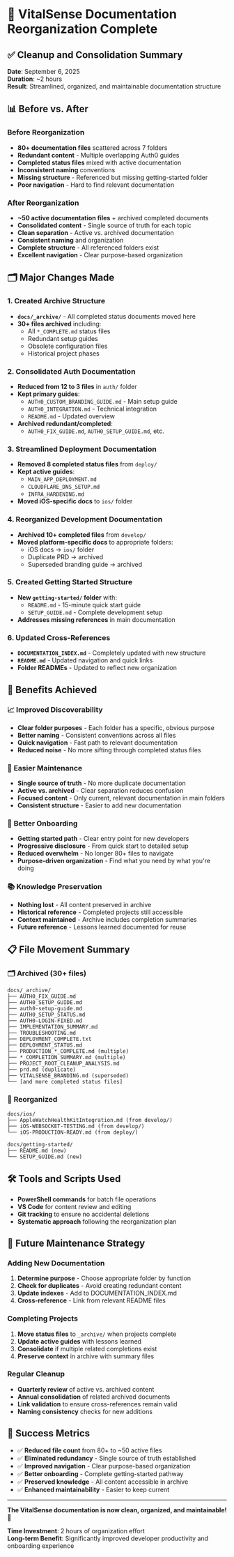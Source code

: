 # 📁 VitalSense Documentation Reorganization Complete

## ✅ Cleanup and Consolidation Summary

**Date**: September 6, 2025  
**Duration**: ~2 hours  
**Result**: Streamlined, organized, and maintainable documentation structure

## 📊 Before vs. After

### Before Reorganization

- **80+ documentation files** scattered across 7 folders
- **Redundant content** - Multiple overlapping Auth0 guides
- **Completed status files** mixed with active documentation
- **Inconsistent naming** conventions
- **Missing structure** - Referenced but missing getting-started folder
- **Poor navigation** - Hard to find relevant documentation

### After Reorganization

- **~50 active documentation files** + archived completed documents
- **Consolidated content** - Single source of truth for each topic
- **Clean separation** - Active vs. archived documentation
- **Consistent naming** and organization
- **Complete structure** - All referenced folders exist
- **Excellent navigation** - Clear purpose-based organization

## 🗂️ Major Changes Made

### 1. **Created Archive Structure**

- **`docs/_archive/`** - All completed status documents moved here
- **30+ files archived** including:
  - All `*_COMPLETE.md` status files
  - Redundant setup guides
  - Obsolete configuration files
  - Historical project phases

### 2. **Consolidated Auth Documentation**

- **Reduced from 12 to 3 files** in `auth/` folder
- **Kept primary guides**:
  - `AUTH0_CUSTOM_BRANDING_GUIDE.md` - Main setup guide
  - `AUTH0_INTEGRATION.md` - Technical integration
  - `README.md` - Updated overview
- **Archived redundant/completed**:
  - `AUTH0_FIX_GUIDE.md`, `AUTH0_SETUP_GUIDE.md`, etc.

### 3. **Streamlined Deployment Documentation**

- **Removed 8 completed status files** from `deploy/`
- **Kept active guides**:
  - `MAIN_APP_DEPLOYMENT.md`
  - `CLOUDFLARE_DNS_SETUP.md`
  - `INFRA_HARDENING.md`
- **Moved iOS-specific docs** to `ios/` folder

### 4. **Reorganized Development Documentation**

- **Archived 10+ completed files** from `develop/`
- **Moved platform-specific docs** to appropriate folders:
  - iOS docs → `ios/` folder
  - Duplicate PRD → archived
  - Superseded branding guide → archived

### 5. **Created Getting Started Structure**

- **New `getting-started/` folder** with:
  - `README.md` - 15-minute quick start guide
  - `SETUP_GUIDE.md` - Complete development setup
- **Addresses missing references** in main documentation

### 6. **Updated Cross-References**

- **`DOCUMENTATION_INDEX.md`** - Completely updated with new structure
- **`README.md`** - Updated navigation and quick links
- **Folder READMEs** - Updated to reflect new organization

## 🎯 Benefits Achieved

### 📈 **Improved Discoverability**

- **Clear folder purposes** - Each folder has a specific, obvious purpose
- **Better naming** - Consistent conventions across all files
- **Quick navigation** - Fast path to relevant documentation
- **Reduced noise** - No more sifting through completed status files

### 🔧 **Easier Maintenance**

- **Single source of truth** - No more duplicate documentation
- **Active vs. archived** - Clear separation reduces confusion
- **Focused content** - Only current, relevant documentation in main folders
- **Consistent structure** - Easier to add new documentation

### 🚀 **Better Onboarding**

- **Getting started path** - Clear entry point for new developers
- **Progressive disclosure** - From quick start to detailed setup
- **Reduced overwhelm** - No longer 80+ files to navigate
- **Purpose-driven organization** - Find what you need by what you're doing

### 📚 **Knowledge Preservation**

- **Nothing lost** - All content preserved in archive
- **Historical reference** - Completed projects still accessible
- **Context maintained** - Archive includes completion summaries
- **Future reference** - Lessons learned documented for reuse

## 📋 File Movement Summary

### 🗂️ **Archived (30+ files)**

```
docs/_archive/
├── AUTH0_FIX_GUIDE.md
├── AUTH0_SETUP_GUIDE.md
├── auth0-setup-guide.md
├── AUTH0_SETUP_STATUS.md
├── AUTH0-LOGIN-FIXED.md
├── IMPLEMENTATION_SUMMARY.md
├── TROUBLESHOOTING.md
├── DEPLOYMENT_COMPLETE.txt
├── DEPLOYMENT_STATUS.md
├── PRODUCTION_*_COMPLETE.md (multiple)
├── *_COMPLETION_SUMMARY.md (multiple)
├── PROJECT_ROOT_CLEANUP_ANALYSIS.md
├── prd.md (duplicate)
├── VITALSENSE_BRANDING.md (superseded)
└── [and more completed status files]
```

### 📁 **Reorganized**

```
docs/ios/
├── AppleWatchHealthKitIntegration.md (from develop/)
├── iOS-WEBSOCKET-TESTING.md (from develop/)
└── iOS-PRODUCTION-READY.md (from deploy/)

docs/getting-started/
├── README.md (new)
└── SETUP_GUIDE.md (new)
```

## 🛠️ **Tools and Scripts Used**

- **PowerShell commands** for batch file operations
- **VS Code** for content review and editing
- **Git tracking** to ensure no accidental deletions
- **Systematic approach** following the reorganization plan

## 🔮 **Future Maintenance Strategy**

### **Adding New Documentation**

1. **Determine purpose** - Choose appropriate folder by function
2. **Check for duplicates** - Avoid creating redundant content
3. **Update indexes** - Add to DOCUMENTATION_INDEX.md
4. **Cross-reference** - Link from relevant README files

### **Completing Projects**

1. **Move status files** to `_archive/` when projects complete
2. **Update active guides** with lessons learned
3. **Consolidate** if multiple related completions exist
4. **Preserve context** in archive with summary files

### **Regular Cleanup**

- **Quarterly review** of active vs. archived content
- **Annual consolidation** of related archived documents
- **Link validation** to ensure cross-references remain valid
- **Naming consistency** checks for new additions

## 🎉 **Success Metrics**

- ✅ **Reduced file count** from 80+ to ~50 active files
- ✅ **Eliminated redundancy** - Single source of truth established
- ✅ **Improved navigation** - Clear purpose-based organization
- ✅ **Better onboarding** - Complete getting-started pathway
- ✅ **Preserved knowledge** - All content accessible in archive
- ✅ **Enhanced maintainability** - Easier to keep current

---

**The VitalSense documentation is now clean, organized, and maintainable! 🎊**

**Time Investment**: 2 hours of organization effort  
**Long-term Benefit**: Significantly improved developer productivity and onboarding experience
